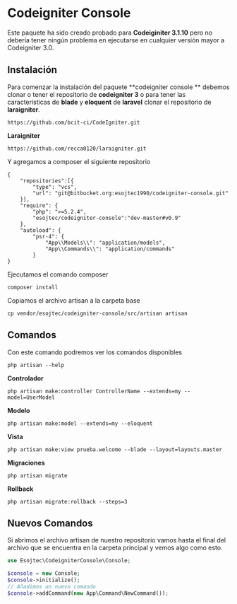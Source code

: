 # Codeigniter Console
Este paquete ha sido creado probado para **Codeiginiter 3.1.10** pero no debería tener ningún problema en ejecutarse en cualquier versión mayor a Codeigniter 3.0.

## Instalación 

Para comenzar la instalación del paquete **codeigniter console ** debemos clonar o tener el repositorio de **codeigniter 3** o para tener las características de **blade** y **eloquent** de **laravel**  clonar el repositorio de **laraigniter**.

```shell
https://github.com/bcit-ci/CodeIgniter.git
```
__Laraigniter__
```shell
https://github.com/recca0120/laraigniter.git
```
Y agregamos a composer el siguiente repositorio
```shell
{
	"repositories":[{
		"type": "vcs",
		"url": "git@bitbucket.org:esojtec1990/codeigniter-console.git"
	}],
	"require": {
		"php": ">=5.2.4",
		"esojtec/codeigniter-console":"dev-master#v0.9"
	},
	"autoload": {
		"psr-4": {
			"App\\Models\\": "application/models",
			"App\\Commands\\": "application/commands"
		}
}
```
Ejecutamos el comando composer
```shell
composer install
```
Copiamos el archivo artisan a la carpeta base
```shell
cp vendor/esojtec/codeigniter-console/src/artisan artisan
```
## Comandos
Con este comando podremos ver los comandos disponibles
```shell
php artisan --help
```
**Controlador**
```shell
php artisan make:controller ControllerName --extends=my --model=UserModel
```
**Modelo**
```shell
php artisan make:model --extends=my --eloquent
```
**Vista**
```shell
php artisan make:view prueba.welcome --blade --layout=layouts.master
```
**Migraciones**
```shell
php artisan migrate
```
**Rollback**
```shell
php artisan migrate:rollback --steps=3
```
## Nuevos Comandos
Si abrimos el archivo artisan de nuestro repositorio vamos hasta el final del archivo que se encuentra en la carpeta principal y vemos algo como esto.
```php
use Esojtec\CodeigniterConsole\Console;

$console = new Console;
$console->initialize();
// Añadimos un nuevo comando
$console->addCommand(new App\Command\NewCommand());
```

